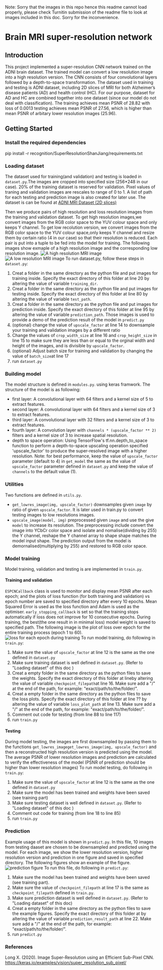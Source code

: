 Note: Sorry that the images in this repo hence this readme cannot load properly, please check Turnitin submission of the readme file to look at images included in this doc. Sorry for the inconvenience.
# Brain MRI super-resolution network 
## Introduction
This project implemented a super-resolution CNN network trained on the ADNI brain dataset. The trained model can convert a low resolution image into a high resolution version. The CNN consists of four convolutional layers followed by a depth-to-space transformation. The dataset used in training and testing is ADNI dataset, including 2D slices of MRI for both Alzheimer’s disease patients (AD) and health control (HC). For our purpose, dataset for AD and HC are combined together into one dataset (since our model do not deal with classification). The training achieves mean PSNR of 28.82 with loss of 0.0013 testing achieves mean PSNR of 27.56, which is higher than mean PSNR of arbitary lower resolution images (25.96).
## Getting Started
### Install the required dependencies
pip install -r  recognition/SuperResolutionShanJiang/requirements.txt   
### Loading dataset
The dataset used for training(and validation) and testing is loaded in `dataset.py`.The images are cropped into specified size (256*248 in our case). 20% of the training dataset is reserved for validation. Pixel values of traning and validation images are rescales to range of 0 to 1. A list of path for each testing and prediction image is also created for later use. The dataset is can be found at [ADNI MRI Dataset (2D slices)
](https://cloudstor.aarnet.edu.au/plus/s/L6bbssKhUoUdTSI)

Then we produce pairs of  high resolution and loss resolution images from the training and validation dataset. To get high resolution images,we convert images from the RGB color space to the YUV colour space and only keeps Y channel. To get low recolution version, we convert images from the RGB color space to the YUV colour space,only keeps Y channel and resize them by certain ratio (4 in our case) so that their resolution is reduced. Each pair is put into a tuple to be fed into the model for training. The following images show exmaple of a high resolution image and the corresponding low resolution image. 
![A high resolution MRI image](./readme_images/high_res_train.png)
![A low resolution MRI image](./readme_images/low_res_train.png)
To run dataset.py, follow these steps in `dataset.py`:
1. Creat a folder in the same directory as the python file and put images for training inside. Specify the exact directory of this folder at line 20 by altering the value of variable `training_dir`.
2. Creat a folder in the same directory as the python file and put images for testing inside. Specify the exact directory of this folder at line 80 by altering the value of variable `test_path`.
3. Creat a folder in the same directory as the python file and put images for prediction inside. Specify the exact directory of this folder at line 95 by altering the value of variable `prediction_path`. Those images is used to provide a demo of the prediction result of the model in `predict.py`
4. (optional) change the value of `upscale_factor` at line 14 to downsample your training and validation images by a different ratio
5. Change the values of `crop_width_size` at line 16 and `crop_height_size` in line 15 to make sure they are less than or equal to the orginal width and height of the images, and is divisible by `upscale_factor`.
6. (optional) Adjust batch size for training and validation by changing the value of `batch_size`at line 17
7. run `dataset.py`
### Building model
The model structure is defined in `modules.py`. using keras framwork. The structure of the model is as following:
- first layer: A convolutional layer with 64 filters and a kernel size of 5 to extract features.
- second layer: A convolutional layer with 64 filters and a kernel size of 3 to extract features.
- third layer: A convolutional layer with 32 filters and a kernel size of 3 to extract features.
- fourth layer: A convolution layer with `channels * (upscale_factor ** 2)` filters and a kernel size of 3 to increase spatial resolution.
- depth to space operation: Using TensorFlow's tf.nn.depth_to_space function to perform a depth-to-space upscaling operation specified 'upscale_factor' to produce the super-resolved image with a higher resolution.
Note: for best performance, keep the value of `upscale_factor` parameter (default to 4) in `get_model` the same as the value of `upscale_factor` parameter defined in `dataset.py` and keep the value of `channels` to the default value (1).
### Utilities
Two functions are defined in `utils.py`. 
- `get_lowres_image(img, upscale_factor)` downsamples given `image` by  ratio of given `upscale_factor`. It is later used in train.py to convert testing images to low resolutions images.
- `upscale_image(model, img)` preprocessed given `image` and use the give `model` to increase its resolution. The preprocessing include convert the image into YCbCr color space and isolate and nomalise(dividing by 255) the Y channel, reshape the Y channel array to shape shape matches the model input shape. The prediction output from the model is demornalised(multiplying by 255) and restored to RGB color space.
### Model training
Model training, validation and testing is are implemented in `train.py`.
#### Training and validation 
`ESPCNCallback` class is used to monitor and display mean PSNR after each epoch; and the plots of loss function (for both training and validation) vs epoch number are saved to specified directory after every 10 epochs. Mean Squared Error is used as the loss function and Adam is used as the optimiser. `early_stopping_callback` is set so that the training stops automatically if loss does not improve for 10 consecutive epochs. During training, the best(the one result in in minimal loss) model weight is saved to specified path. The following image is the plot of loss over epoch for the entire training process (epoch 1 to 60).
![loss for each epoch during training](./readme_images/loss_plot.png)
To run model training, do following in `train.py`:
1. Make sure the value of `upscale_factor` at line 12 is the same as the one defined in `dataset.py`
2. Make sure training dataset is well defined in `dataset.py`. (Refer to "Loading dataset" of this doc )
3. Creat a empty folder in the same directory as the python files to save the weights. Specify the exact directory of this folder at lineby altering the value of variable `checkpoint_filepath`at line 16. Make sure add a "/" at the end of the path, for example: "exact/path/to/the/folder/".
4. Creat a empty folder in the same directory as the python files to save the loss plots. Specify the exact directory of this folder at line ?? by altering the value of variable `loss_plot_path` at line 13. Make sure add a "/" at the end of the path, for example: "exact/path/to/the/folder/".
5. Comment out code for testing (from line 88 to line 117)
6. run `train.py`
#### Testing
During model testing, the images are first downsampled by passing them to the functions `get_lowres_imageget_lowres_image(img, upscale_factor)` and then a reconstructed high resolution version is predicted using the model. The average PSNR of lower resolution images and prediction are calculated to verify the effectiveness of the model (PSNR of prediction should be higher than lower resolution images)
To run model testing, do following in `train.py`:
1. Make sure the value of `upscale_factor` at line 12 is the same as the one defined in `dataset.py`
2. Make sure the model has been trained and weights have been saved (see training part)
3. Make sure testing dataset is well defined in `dataset.py`. (Refer to "Loading dataset" of this doc )
4. Comment out code for training (from line 18 to line 85)
5. run `train.py`
### Prediction
Example usage of this model is shown in `predict.py`. In this file, 10 images from testing daaset are chosen to be downsampled and predicted using the model. For each image, we show the lower resolution version, higher resolution version and prediction in one figure and saved in specified directory. The following figures show an example of the figure. ![prediction figure](./readme_images/prediction.jpeg)
To run this file, do following in `predict.py`:
1. Make sure the model has been trained and weights have been saved (see training part).
2. Make sure the value of `checkpoint_filepath` at line 17 is the same as `checkpoint_filepath` defined in `train.py`.
3. Make sure prediction dataset is well defined in `dataset.py`. (Refer to "Loading dataset" of this doc)
4. Creat a empty folder in the same directory as the python files to save the example figures. Specify the exact directory of this folder at by altering the value of variable `prediction_result_path` at line 22. Make sure add a "/" at the end of the path, for example: "exact/path/to/the/folder/".
5. run `predict.py` 
### References 
Long  X. (2020). Image Super-Resolution using an Efficient Sub-Pixel CNN.  https://keras.io/examples/vision/super_resolution_sub_pixel/



       

     
    
